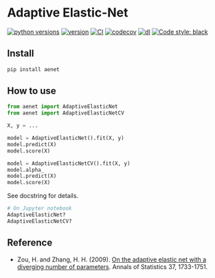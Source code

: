# Adaptive Elastic-Net

[![python versions](https://img.shields.io/pypi/pyversions/aenet.svg)](https://pypi.org/project/aenet/)
[![version](https://img.shields.io/pypi/v/aenet.svg)](https://pypi.org/project/aenet/)
[![CI](https://github.com/simaki/adaptive-enet/workflows/CI/badge.svg)](https://github.com/simaki/adaptive-enet/actions?query=workflow%3ACI)
[![codecov](https://codecov.io/gh/simaki/adaptive-enet/branch/main/graph/badge.svg)](https://codecov.io/gh/simaki/adaptive-enet)
[![dl](https://img.shields.io/pypi/dm/aenet)](https://pypi.org/project/aenet/)
[![Code style: black](https://img.shields.io/badge/code%20style-black-000000.svg)](https://github.com/psf/black)

## Install

```sh
pip install aenet
```

## How to use

```py
from aenet import AdaptiveElasticNet
from aenet import AdaptiveElasticNetCV

X, y = ...

model = AdaptiveElasticNet().fit(X, y)
model.predict(X)
model.score(X)

model = AdaptiveElasticNetCV().fit(X, y)
model.alpha_
model.predict(X)
model.score(X)
```

See docstring for details.

```py
# On Jupyter notebook
AdaptiveElasticNet?
AdaptiveElasticNetCV?
```

## Reference

*  Zou, H. and Zhang, H. H. (2009). [On the adaptive elastic net with a diverging number of parameters](https://dx.doi.org/10.1214%2F08-AOS625). Annals
of Statistics 37, 1733-1751.
